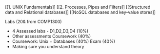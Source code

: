 [[1. UNIX Fundamentals]]
[[2. Processes, Pipes and Filters]]
[[Structured data and Relational databases]]
[[NoSQL databases and key-value stores]]


Labs (20& from COMP1300)
- 4 Assessed labs - D1,D2,D3,D4 (10%)
- Other assessments
Coursework (40%)
- Coursework: Unix + Databases (40%)
Exam (40%)
- Making sure you understand theory
